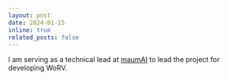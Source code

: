 ```yaml
---
layout: post
date: 2024-01-15
inline: true
related_posts: false
---
```


I am serving as a technical lead at [maumAI](https://maum.ai/) to lead the project for developing WoRV.
